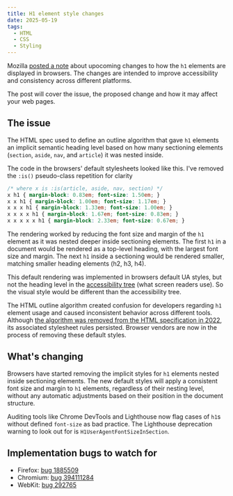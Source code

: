 ```yaml
---
title: H1 element style changes
date: 2025-05-19
tags:
  - HTML
  - CSS
  - Styling
---
```


Mozilla [posted a note](https://developer.mozilla.org/en-US/blog/h1-element-styles/) about upocoming changes to how the `h1` elements are displayed in browsers. The changes are intended to improve accessibility and consistency across different platforms.

The post will cover the issue, the proposed change and how it may affect your web pages.

## The issue

The HTML spec used to define an outline algorithm that gave `h1` elements an implicit semantic heading level based on how many sectioning elements (`section`, `aside`, `nav`, and `article`) it was nested inside.

The code in the browsers' default stylesheets looked like this. I've removed the `:is()` pseudo-class repetition for clarity

```css
/* where x is :is(article, aside, nav, section) */
x h1 { margin-block: 0.83em; font-size: 1.50em; }
x x h1 { margin-block: 1.00em; font-size: 1.17em; }
x x x h1 { margin-block: 1.33em; font-size: 1.00em; }
x x x x h1 { margin-block: 1.67em; font-size: 0.83em; }
x x x x x h1 { margin-block: 2.33em; font-size: 0.67em; }
```

The rendering worked by reducing the font size and margin of the `h1` element as it was nested deeper inside sectioning elements. The first `h1` in a document would be rendered as a top-level heading, with the largest font size and margin. The next `h1` inside a sectioning would be rendered smaller, matching smaller heading elements (h2, h3, h4).

This default rendering was implemented in browsers default UA styles, but not the heading level in the [accessibility tree](https://developer.mozilla.org/en-US/docs/Glossary/Accessibility_tree) (what screen readers use). So the visual style would be different than the accessibility tree.

The HTML outline algorithm created confusion for developers regarding `h1` element usage and caused inconsistent behavior across different tools. Although [the algorithm was removed from the HTML specification in 2022](https://github.com/whatwg/html/pull/7829), its associated stylesheet rules persisted. Browser vendors are now in the process of removing these default styles.

## What's changing

Browsers have started removing the implicit styles for `h1` elements nested inside sectioning elements. The new default styles will apply a consistent font size and margin to `h1` elements, regardless of their nesting level, without any automatic adjustments based on their position in the document structure.

Auditing tools like Chrome DevTools and Lighthouse now flag cases of `h1`s without defined `font-size` as bad practice. The Lighthouse deprecation warning to look out for is `H1UserAgentFontSizeInSection`.

## Implementation bugs to watch for

* Firefox: [bug 1885509](https://bugzilla.mozilla.org/show_bug.cgi?id=1885509)
* Chromium: [bug 394111284](https://issues.chromium.org/issues/394111284)
* WebKit: [bug 292765](https://bugs.webkit.org/show_bug.cgi?id=292765)
